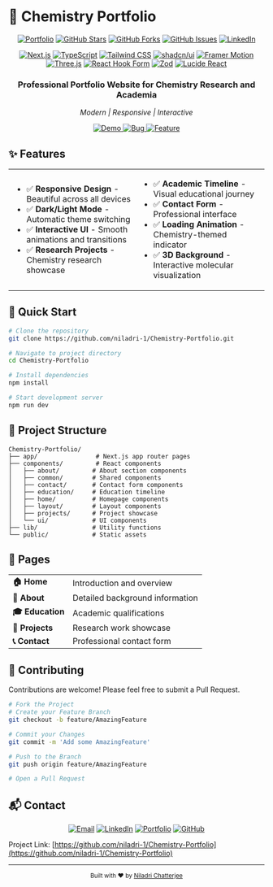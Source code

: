 # 🧪 Chemistry Portfolio

<div align="center">

[![Portfolio](https://img.shields.io/badge/View_Portfolio-00C7B7?style=for-the-badge&logo=vercel&logoColor=white)](https://chemistry-portfolio.vercel.app)
[![GitHub Stars](https://img.shields.io/github/stars/niladri-1/Chemistry-Portfolio?style=for-the-badge&logo=github&color=F9D371)](https://github.com/niladri-1/Chemistry-Portfolio/stargazers)
[![GitHub Forks](https://img.shields.io/github/forks/niladri-1/Chemistry-Portfolio?style=for-the-badge&logo=github&color=5DADEC)](https://github.com/niladri-1/Chemistry-Portfolio/network)
[![GitHub Issues](https://img.shields.io/github/issues/niladri-1/Chemistry-Portfolio?style=for-the-badge&logo=github&color=8957e5)](https://github.com/niladri-1/Chemistry-Portfolio/issues)
[![LinkedIn](https://img.shields.io/badge/LinkedIn-0077B5?style=for-the-badge&logo=linkedin&logoColor=white)](https://linkedin.com/in/niladri1)

<div align="center">

[![Next.js](https://img.shields.io/badge/Next.js_13-000000?style=for-the-badge&logo=next.js&logoColor=white)](https://nextjs.org/)
[![TypeScript](https://img.shields.io/badge/TypeScript-3178C6?style=for-the-badge&logo=typescript&logoColor=white)](https://www.typescriptlang.org/)
[![Tailwind CSS](https://img.shields.io/badge/Tailwind_CSS-06B6D4?style=for-the-badge&logo=tailwindcss&logoColor=white)](https://tailwindcss.com/)
[![shadcn/ui](https://img.shields.io/badge/shadcn/ui-000000?style=for-the-badge&logo=vercel&logoColor=white)](https://ui.shadcn.com/)
[![Framer Motion](https://img.shields.io/badge/Framer_Motion-0055FF?style=for-the-badge&logo=framer&logoColor=white)](https://www.framer.com/motion/)
[![Three.js](https://img.shields.io/badge/Three.js-000000?style=for-the-badge&logo=three.js&logoColor=white)](https://threejs.org/)
[![React Hook Form](https://img.shields.io/badge/React_Hook_Form-EC5990?style=for-the-badge&logo=react&logoColor=white)](https://react-hook-form.com/)
[![Zod](https://img.shields.io/badge/Zod-3068B7?style=for-the-badge&logo=zod&logoColor=white)](https://zod.dev/)
[![Lucide React](https://img.shields.io/badge/Lucide_React-7928CA?style=for-the-badge&logo=lucide&logoColor=white)](https://lucide.dev/)

</div>


### Professional Portfolio Website for Chemistry Research and Academia
*Modern | Responsive | Interactive*

<div>
  <a href="https://chemistry-portfolio.vercel.app">
    <img src="https://img.shields.io/badge/View_Demo-000000?style=for-the-badge&logo=vercel&logoColor=white" alt="Demo" />
  </a>
  <a href="https://github.com/niladri-1/Chemistry-Portfolio/issues">
    <img src="https://img.shields.io/badge/Report_Bug-FF5252?style=for-the-badge&logo=bugatti&logoColor=white" alt="Bug" />
  </a>
  <a href="https://github.com/niladri-1/Chemistry-Portfolio/issues">
    <img src="https://img.shields.io/badge/Request_Feature-00C853?style=for-the-badge&logo=addthis&logoColor=white" alt="Feature" />
  </a>
</div>

</div>

## ✨ Features

<table>
  <tr>
    <td>
      <ul>
        <li>✅ <b>Responsive Design</b> - Beautiful across all devices</li>
        <li>✅ <b>Dark/Light Mode</b> - Automatic theme switching</li>
        <li>✅ <b>Interactive UI</b> - Smooth animations and transitions</li>
        <li>✅ <b>Research Projects</b> - Chemistry research showcase</li>
      </ul>
    </td>
    <td>
      <ul>
        <li>✅ <b>Academic Timeline</b> - Visual educational journey</li>
        <li>✅ <b>Contact Form</b> - Professional interface</li>
        <li>✅ <b>Loading Animation</b> - Chemistry-themed indicator</li>
        <li>✅ <b>3D Background</b> - Interactive molecular visualization</li>
      </ul>
    </td>
  </tr>
</table>





## 🚀 Quick Start

```bash
# Clone the repository
git clone https://github.com/niladri-1/Chemistry-Portfolio.git

# Navigate to project directory
cd Chemistry-Portfolio

# Install dependencies
npm install

# Start development server
npm run dev
```

## 📁 Project Structure

```
Chemistry-Portfolio/
├── app/                # Next.js app router pages
├── components/         # React components
│   ├── about/         # About section components
│   ├── common/        # Shared components
│   ├── contact/       # Contact form components
│   ├── education/     # Education timeline
│   ├── home/          # Homepage components
│   ├── layout/        # Layout components
│   ├── projects/      # Project showcase
│   └── ui/            # UI components
├── lib/               # Utility functions
└── public/            # Static assets
```

## 📑 Pages

<table>
  <tr>
    <td><b>🏠 Home</b></td>
    <td>Introduction and overview</td>
  </tr>
  <tr>
    <td><b>👤 About</b></td>
    <td>Detailed background information</td>
  </tr>
  <tr>
    <td><b>🎓 Education</b></td>
    <td>Academic qualifications</td>
  </tr>
  <tr>
    <td><b>🔬 Projects</b></td>
    <td>Research work showcase</td>
  </tr>
  <tr>
    <td><b>📞 Contact</b></td>
    <td>Professional contact form</td>
  </tr>
</table>

## 👥 Contributing

Contributions are welcome! Please feel free to submit a Pull Request.

```bash
# Fork the Project
# Create your Feature Branch
git checkout -b feature/AmazingFeature

# Commit your Changes
git commit -m 'Add some AmazingFeature'

# Push to the Branch
git push origin feature/AmazingFeature

# Open a Pull Request
```

## 📬 Contact

<div align="center">

[![Email](https://img.shields.io/badge/Email-EA4335?style=for-the-badge&logo=gmail&logoColor=white)](mailto:code.niladri@gmail.com)
[![LinkedIn](https://img.shields.io/badge/LinkedIn-0A66C2?style=for-the-badge&logo=linkedin&logoColor=white)](https://linkedin.com/in/niladri1)
[![Portfolio](https://img.shields.io/badge/Portfolio-000000?style=for-the-badge&logo=vercel&logoColor=white)](https://niladri1.vercel.app/)
[![GitHub](https://img.shields.io/badge/GitHub-181717?style=for-the-badge&logo=github&logoColor=white)](https://github.com/niladri-1)

</div>

Project Link: [https://github.com/niladri-1/Chemistry-Portfolio](https://github.com/niladri-1/Chemistry-Portfolio)

---

<div align="center">
  <sub>Built with ❤️ by <a href="https://github.com/niladri-1">Niladri Chatterjee</a></sub>
</div>